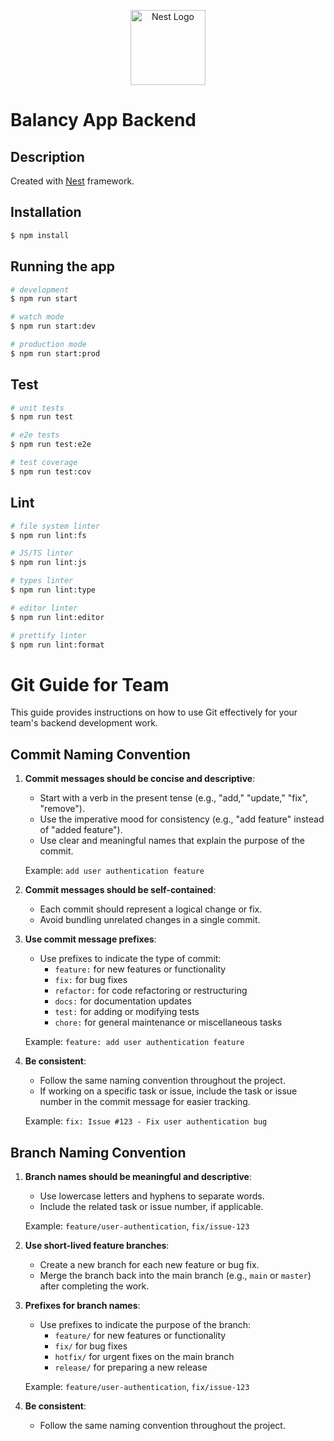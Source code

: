 <p align="center">
  <a href="http://nestjs.com/" target="blank"><img src="https://nestjs.com/img/logo-small.svg" width="120" alt="Nest Logo" /></a>
</p>

# Balancy App Backend

## Description

Created with [Nest](https://github.com/nestjs/nest) framework.

## Installation

```bash
$ npm install
```

## Running the app

```bash
# development
$ npm run start

# watch mode
$ npm run start:dev

# production mode
$ npm run start:prod
```

## Test

```bash
# unit tests
$ npm run test

# e2e tests
$ npm run test:e2e

# test coverage
$ npm run test:cov
```

## Lint

```bash
# file system linter
$ npm run lint:fs

# JS/TS linter
$ npm run lint:js

# types linter
$ npm run lint:type

# editor linter
$ npm run lint:editor

# prettify linter
$ npm run lint:format
```

# Git Guide for Team

This guide provides instructions on how to use Git effectively for your team's backend development work.

## Commit Naming Convention

1. **Commit messages should be concise and descriptive**:
   - Start with a verb in the present tense (e.g., "add," "update," "fix", "remove").
   - Use the imperative mood for consistency (e.g., "add feature" instead of "added feature").
   - Use clear and meaningful names that explain the purpose of the commit.

   Example: `add user authentication feature`

2. **Commit messages should be self-contained**:
   - Each commit should represent a logical change or fix.
   - Avoid bundling unrelated changes in a single commit.

3. **Use commit message prefixes**:
   - Use prefixes to indicate the type of commit:
     - `feature:` for new features or functionality
     - `fix:` for bug fixes
     - `refactor:` for code refactoring or restructuring
     - `docs:` for documentation updates
     - `test:` for adding or modifying tests
     - `chore:` for general maintenance or miscellaneous tasks

   Example: `feature: add user authentication feature`

4. **Be consistent**:
   - Follow the same naming convention throughout the project.
   - If working on a specific task or issue, include the task or issue number in the commit message for easier tracking.

   Example: `fix: Issue #123 - Fix user authentication bug`

## Branch Naming Convention

1. **Branch names should be meaningful and descriptive**:
   - Use lowercase letters and hyphens to separate words.
   - Include the related task or issue number, if applicable.

   Example: `feature/user-authentication`, `fix/issue-123`

2. **Use short-lived feature branches**:
   - Create a new branch for each new feature or bug fix.
   - Merge the branch back into the main branch (e.g., `main` or `master`) after completing the work.

3. **Prefixes for branch names**:
   - Use prefixes to indicate the purpose of the branch:
     - `feature/` for new features or functionality
     - `fix/` for bug fixes
     - `hotfix/` for urgent fixes on the main branch
     - `release/` for preparing a new release

   Example: `feature/user-authentication`, `fix/issue-123`

4. **Be consistent**:
   - Follow the same naming convention throughout the project.

